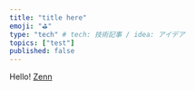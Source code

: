 ```yaml
---
title: "title here"
emoji: "⛳"
type: "tech" # tech: 技術記事 / idea: アイデア
topics: ["test"]
published: false
---
```


Hello!
[Zenn](https://zenn.dev)